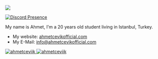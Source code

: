 <!-- STARTED:: Profile Views Area -->
<img src="https://komarev.com/ghpvc/?username=ahmetceviik&label=Profile%20views&color=0e75b6&style=flat">
<!-- END:: Profile Views Area -->

<!-- STARTED:: Discord Area -->
[![Discord Presence](https://lanyard-profile-readme.vercel.app/api/742048552364146708)](https://discord.com/users/742048552364146708)
<!-- END:: Discord Area -->

<!-- STARTED:: About Me Area -->
My name is Ahmet, I'm a 20 years old student living in Istanbul, Turkey.

- My website: [ahmetcevikofficial.com](https://ahmetcevikofficial.com)
- My E-Mail: [info@ahmetcevikofficial.com](mailto:info@ahmetcevikofficial.com)
<!-- END:: About Me Area -->

<!-- STARTED:: Github Status Area -->
<a href="https://github.com/ahmetceviik" alt="ahmetceviik github status">
    <img src="https://github-readme-stats.vercel.app/api?username=ahmetceviik&show_icons=true&title_color=218ee6&text_color=ffffff&bg_color=0d1117&hide_border=true&cache_seconds=0&locale=en" alt="ahmetceviik" />
    <img src="https://github-readme-stats.vercel.app/api/top-langs?username=ahmetceviik&show_icons=true&title_color=218ee6&text_color=ffffff&bg_color=0d1117&hide_border=true&cache_seconds=0&locale=en&layout=compact" alt="ahmetceviik" />
</a>
<!-- END:: Github Status Area -->

